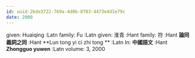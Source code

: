 ```yaml
---
id: uuid-2bde3722-769a-4d0b-8f03-4473e4d1e79c
date: 2000
---
```


given: Huaiqing :Latn
family: Fu :Latn
given: 淮青 :Hant
family: 符 :Hant
**論同義詞之同** :Hant
**Lun tong yi ci zhi tong ** :Latn
In: 
**中國語文** :Hant
**Zhongguo yuwen** :Latn
volume: 3, 2000
